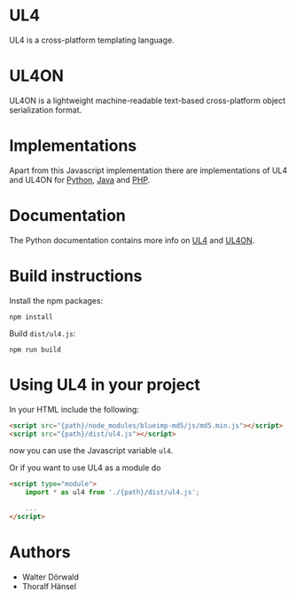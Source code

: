# UL4

UL4 is a cross-platform templating language.


# UL4ON

UL4ON is a lightweight machine-readable text-based cross-platform object
serialization format.


# Implementations

Apart from this Javascript implementation there are implementations of UL4
and UL4ON for [Python](https://github.com/LivingLogic/LivingLogic.Python.xist),
[Java](https://github.com/LivingLogic/LivingLogic.Java.ul4) and
[PHP](https://github.com/LivingLogic/LivingLogic.PHP.ul4).


# Documentation

The Python documentation contains more info on
[UL4](http://python.livinglogic.de/UL4.html) and
[UL4ON](http://python.livinglogic.de/UL4ON.html).


# Build instructions

Install the npm packages:

```
npm install
```

Build `dist/ul4.js`:

```
npm run build
```


# Using UL4 in your project

In your HTML include the following:

```html
<script src="{path}/node_modules/blueimp-md5/js/md5.min.js"></script>
<script src="{path}/dist/ul4.js"></script>
```

now you can use the Javascript variable `ul4`.

Or if you want to use UL4 as a module do

```html
<script type="module">
	import * as ul4 from './{path}/dist/ul4.js';

	...
</script>
```

# Authors

* Walter Dörwald
* Thoralf Hänsel
